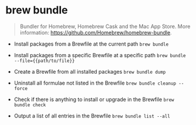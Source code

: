 # brew bundle
> Bundler for Homebrew, Homebrew Cask and the Mac App Store.
> More information: <https://github.com/Homebrew/homebrew-bundle>.

- Install packages from a Brewfile at the current path
`brew bundle`

- Install packages from a specific Brewfile at a specific path
`brew bundle --file={{path/to/file}}`

- Create a Brewfile from all installed packages
`brew bundle dump`

- Uninstall all formulae not listed in the Brewfile
`brew bundle cleanup --force`

- Check if there is anything to install or upgrade in the Brewfile
`brew bundle check`

- Output a list of all entries in the Brewfile
`brew bundle list --all`
